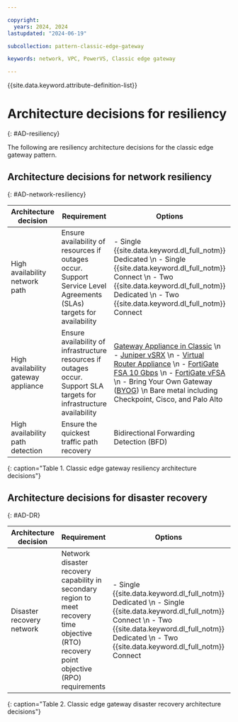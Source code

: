 ```yaml
---

copyright:
  years: 2024, 2024
lastupdated: "2024-06-19"

subcollection: pattern-classic-edge-gateway

keywords: network, VPC, PowerVS, Classic edge gateway

---
```


{{site.data.keyword.attribute-definition-list}}

# Architecture decisions for resiliency
{: #AD-resiliency}

The following are resiliency architecture decisions for the classic edge gateway pattern.

## Architecture decisions for network resiliency
{: #AD-network-resiliency}

| Architecture decision           | Requirement                                                                                                       | Options                                                                                                                                                                                                                                                                                                                                                                                                                                                                                                                                                                                                                                                                                       | Decision                                                 | Rationale                                                                                                                                                                   |
|-------------------------------------|-----------------------------------------------------------------------------------------------------------------------|---------------------------------------------------------------------------------------------------------------------------------------------------------------------------------------------------------------------------------------------------------------------------------------------------------------------------------------------------------------------------------------------------------------------------------------------------------------------------------------------------------------------------------------------------------------------------------------------------------------------------------------------------------------------------------------------------|--------------------------------------------------------------|---------------------------------------------------------------------------------------------------------------------------------------------------------------------------------|
| High availability network path      | Ensure availability of resources if outages occur. Support Service Level Agreements (SLAs) targets for availability                              | - Single {{site.data.keyword.dl_full_notm}} Dedicated  \n - Single {{site.data.keyword.dl_full_notm}} Connect  \n - Two {{site.data.keyword.dl_full_notm}} Dedicated  \n - Two {{site.data.keyword.dl_full_notm}} Connect                                                                                                                                                                                                                                               | Two {{site.data.keyword.dl_full_notm}} Connect                            | Two {{site.data.keyword.dl_full_notm}} Connect provides a cost-effective resilient solution with a short deployment interval and is flexible to meet both hybrid and multi-cloud strategies. |
| High availability gateway appliance | Ensure availability of infrastructure resources if outages occur. Support SLA targets for infrastructure availability | [Gateway Appliance in Classic](/docs/gateway-appliance?topic=gateway-appliance-getting-started-ga)  \n - [Juniper vSRX](/docs/vsrx?topic=vsrx-getting-started)  \n - [Virtual Router Appliance](/docs/virtual-router-appliance?topic=virtual-router-appliance-getting-started-vra)  \n - [FortiGate FSA 10 Gbps](/docs/fortigate-10g?topic=fortigate-10g-getting-started)  \n - [FortiGate vFSA](/docs/vfsa?topic=vfsa-getting-started)  \n - Bring Your Own Gateway ([BYOG](/docs/gateway-appliance?topic=gateway-appliance-order-byoa)) \n Bare metal including Checkpoint, Cisco, and Palo Alto | Deploy the gateway appliance of choice in a high availability pair | Ensures if one appliance is unavailable access is still available through remaining gateway appliance.                                                                          |
| High availability path detection    | Ensure the quickest traffic path recovery                                                                             | Bidirectional Forwarding Detection (BFD)                                                                                                                                                                                                                                                                                                                                                                                                                                                                                                                                                                                                                                                          | Bidirectional Forwarding Detection (BFD)                     | Provides a faster way of detecting link failures compared to the built-in mechanisms within routing protocols.                                                             |
{: caption="Table 1. Classic edge gateway resiliency architecture decisions"}

## Architecture decisions for disaster recovery
{: #AD-DR}

| Architecture decision | Requirement                                                                                                                            | Options                                                                                                                                                | Decision                         | Rationale                                                                                                       |
|---------------------------|--------------------------------------------------------------------------------------------------------------------------------------------|------------------------------------------------------------------------------------------------------------------------------------------------------------|--------------------------------------|---------------------------------------------------------------------------------------------------------------------|
| Disaster recovery network | Network disaster recovery capability in secondary region to meet recovery time objective (RTO) recovery point objective (RPO) requirements | - Single {{site.data.keyword.dl_full_notm}} Dedicated  \n - Single {{site.data.keyword.dl_full_notm}} Connect  \n - Two {{site.data.keyword.dl_full_notm}} Dedicated  \n - Two {{site.data.keyword.dl_full_notm}} Connect | Single {{site.data.keyword.dl_full_notm}} Connect | Provides a cost-effective and flexible connection into a second region, with metered and unmetered billing options. |
{: caption="Table 2. Classic edge gateway disaster recovery architecture decisions"}
